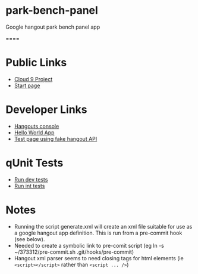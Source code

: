 park-bench-panel
================

Google hangout park bench panel app

====

Public Links
============

* [Cloud 9 Project](http://c9.io/neilbmclaughlin/park-bench-panel)
* [Start page](http://c9.io/neilbmclaughlin/park-bench-panel/workspace/start.html)

Developer Links
============

* [Hangouts console](https://code.google.com/apis/console/b/0/#project:727799527310)
* [Hello World App](https://hangoutsapi.talkgadget.google.com/hangouts?authuser=0&gid=857952554289)
* [Test page using fake hangout API](hhttp://c9.io/neilbmclaughlin/park-bench-panel/workspace/Tests/park-bench-panel-dummy.html)

qUnit Tests
===========

* [Run dev tests](http://c9.io/neilbmclaughlin/park-bench-panel/workspace/Tests/park-bench-panel-tests-dev.html)
* [Run int tests](http://c9.io/neilbmclaughlin/park-bench-panel/workspace/Tests/park-bench-panel-tests-int.html)
 
Notes
=====

* Running the script generate.xml will create an xml file suitable for use as a google hangout app definition. This is run from a pre-commit hook (see below).
* Needed to create a symbolic link to pre-comit script (eg ln -s ~/373312/pre-commit.sh .git/hooks/pre-commit) 
* Hangout xml parser seems to need closing tags for html elements (ie `<script></script>` rather than `<script ... />`)